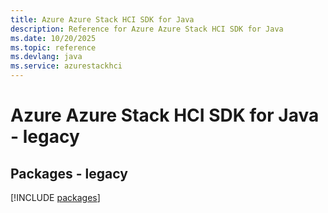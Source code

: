```yaml
---
title: Azure Azure Stack HCI SDK for Java
description: Reference for Azure Azure Stack HCI SDK for Java
ms.date: 10/20/2025
ms.topic: reference
ms.devlang: java
ms.service: azurestackhci
---
```

# Azure Azure Stack HCI SDK for Java - legacy
## Packages - legacy
[!INCLUDE [packages](azure-stack-hci-index.md)]